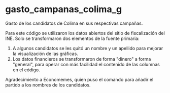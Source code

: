 # gasto_campanas_colima_g
Gasto de los candidatos de Colima en sus respectivas campañas.

Para este código se utilizaron los datos abiertos del sitio de fiscalización del INE. Solo se transformaron dos elementos de la fuente primaria:
1. A algunos candidatos se les quitó un nombre y un apellido para mejorar la visualización de las gráficas.
2. Los datos financieros se transformaron de forma "dinero" a forma "general", para operar con más facilidad el contenido de las columnas en el código.

Agradecimiento a Economemes, quien puso el comando para añadir el partido a los nombres de los candidatos.
